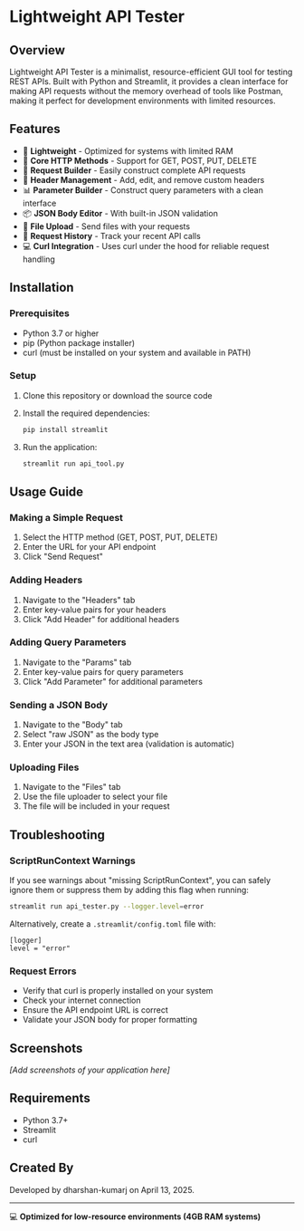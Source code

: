 # Lightweight API Tester



## Overview

Lightweight API Tester is a minimalist, resource-efficient GUI tool for testing REST APIs. Built with Python and Streamlit, it provides a clean interface for making API requests without the memory overhead of tools like Postman, making it perfect for development environments with limited resources.

## Features

- 🚀 **Lightweight** - Optimized for systems with limited RAM
- 🔄 **Core HTTP Methods** - Support for GET, POST, PUT, DELETE
- 📝 **Request Builder** - Easily construct complete API requests
- 🧩 **Header Management** - Add, edit, and remove custom headers
- 📊 **Parameter Builder** - Construct query parameters with a clean interface
- 📦 **JSON Body Editor** - With built-in JSON validation
- 📁 **File Upload** - Send files with your requests
- 📜 **Request History** - Track your recent API calls
- 💻 **Curl Integration** - Uses curl under the hood for reliable request handling

## Installation

### Prerequisites

- Python 3.7 or higher
- pip (Python package installer)
- curl (must be installed on your system and available in PATH)

### Setup

1. Clone this repository or download the source code

2. Install the required dependencies:
   ```bash
   pip install streamlit
   ```

3. Run the application:
   ```bash
   streamlit run api_tool.py
   ```

## Usage Guide

### Making a Simple Request

1. Select the HTTP method (GET, POST, PUT, DELETE)
2. Enter the URL for your API endpoint
3. Click "Send Request"

### Adding Headers

1. Navigate to the "Headers" tab
2. Enter key-value pairs for your headers
3. Click "Add Header" for additional headers

### Adding Query Parameters

1. Navigate to the "Params" tab
2. Enter key-value pairs for query parameters
3. Click "Add Parameter" for additional parameters

### Sending a JSON Body

1. Navigate to the "Body" tab
2. Select "raw JSON" as the body type
3. Enter your JSON in the text area (validation is automatic)

### Uploading Files

1. Navigate to the "Files" tab
2. Use the file uploader to select your file
3. The file will be included in your request

## Troubleshooting

### ScriptRunContext Warnings

If you see warnings about "missing ScriptRunContext", you can safely ignore them or suppress them by adding this flag when running:

```bash
streamlit run api_tester.py --logger.level=error
```

Alternatively, create a `.streamlit/config.toml` file with:
```
[logger]
level = "error"
```

### Request Errors

- Verify that curl is properly installed on your system
- Check your internet connection
- Ensure the API endpoint URL is correct
- Validate your JSON body for proper formatting

## Screenshots

*[Add screenshots of your application here]*

## Requirements

- Python 3.7+
- Streamlit
- curl


## Created By

Developed by dharshan-kumarj on April 13, 2025.

---

💻 **Optimized for low-resource environments (4GB RAM systems)**